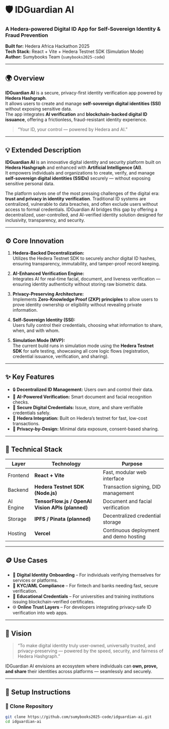 # 🛡️ IDGuardian AI  
### A Hedera-powered Digital ID App for Self-Sovereign Identity & Fraud Prevention  

**Built for:** Hedera Africa Hackathon 2025  
**Tech Stack:** React + Vite + Hedera Testnet SDK (Simulation Mode)  
**Author:** Sumybooks Team (`sumybooks2025-code`)  

---

## 🌍 Overview  

**IDGuardian AI** is a secure, privacy-first identity verification app powered by **Hedera Hashgraph**.  
It allows users to create and manage **self-sovereign digital identities (SSI)** without exposing sensitive data.  
The app integrates **AI verification** and **blockchain-backed digital ID issuance**, offering a frictionless, fraud-resistant identity experience.  

> “Your ID, your control — powered by Hedera and AI.”

---

## 💡 Extended Description  

**IDGuardian AI** is an innovative digital identity and security platform built on **Hedera Hashgraph** and enhanced with **Artificial Intelligence (AI)**.  
It empowers individuals and organizations to create, verify, and manage **self-sovereign digital identities (SSIDs)** securely — without exposing sensitive personal data.

The platform solves one of the most pressing challenges of the digital era: **trust and privacy in identity verification**. Traditional ID systems are centralized, vulnerable to data breaches, and often exclude users without access to formal credentials. IDGuardian AI bridges this gap by offering a decentralized, user-controlled, and AI-verified identity solution designed for inclusivity, transparency, and security.

---

## ⚙️ Core Innovation  

1. **Hedera-Backed Decentralization:**  
   Utilizes the Hedera Testnet SDK to securely anchor digital ID hashes, ensuring transparency, immutability, and tamper-proof record keeping.

2. **AI-Enhanced Verification Engine:**  
   Integrates AI for real-time facial, document, and liveness verification — ensuring identity authenticity without storing raw biometric data.

3. **Privacy-Preserving Architecture:**  
   Implements **Zero-Knowledge Proof (ZKP) principles** to allow users to prove identity ownership or eligibility without revealing private information.

4. **Self-Sovereign Identity (SSI):**  
   Users fully control their credentials, choosing what information to share, when, and with whom.

5. **Simulation Mode (MVP):**  
   The current build runs in simulation mode using the **Hedera Testnet SDK** for safe testing, showcasing all core logic flows (registration, credential issuance, verification, and sharing).

---

## ✨ Key Features  

- 🔒 **Decentralized ID Management:** Users own and control their data.  
- 🧠 **AI-Powered Verification:** Smart document and facial recognition checks.  
- 🪪 **Secure Digital Credentials:** Issue, store, and share verifiable credentials safely.  
- 🧬 **Hedera Integration:** Built on Hedera’s testnet for fast, low-cost transactions.  
- 🧰 **Privacy-by-Design:** Minimal data exposure, consent-based sharing.

---

## 🧩 Technical Stack  

| Layer | Technology | Purpose |
|-------|-------------|----------|
| Frontend | **React + Vite** | Fast, modular web interface |
| Backend | **Hedera Testnet SDK (Node.js)** | Transaction signing, DID management |
| AI Engine | **TensorFlow.js / OpenAI Vision APIs (planned)** | Document and facial verification |
| Storage | **IPFS / Pinata (planned)** | Decentralized credential storage |
| Hosting | **Vercel** | Continuous deployment and demo hosting |

---

## 🪙 Use Cases  

- 🧍 **Digital Identity Onboarding** – For individuals verifying themselves for services or platforms.  
- 🏦 **KYC/AML Compliance** – For fintech and banks needing fast, secure verification.  
- 🏫 **Educational Credentials** – For universities and training institutions issuing blockchain-verified certificates.  
- 🌐 **Online Trust Layers** – For developers integrating privacy-safe ID verification into web apps.  

---

## 🧭 Vision  

> “To make digital identity truly user-owned, universally trusted, and privacy-preserving — powered by the speed, security, and fairness of Hedera Hashgraph.”

IDGuardian AI envisions an ecosystem where individuals can **own, prove, and share** their identities across platforms — seamlessly and securely.

---

## 🚀 Setup Instructions  

### 🧩 Clone Repository
```bash
git clone https://github.com/sumybooks2025-code/idguardian-ai.git
cd idguardian-ai